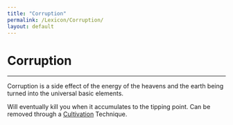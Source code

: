 ```yaml
---
title: "Corruption"
permalink: /Lexicon/Corruption/
layout: default
---
```

# Corruption
---
Corruption is a side effect of the energy of the heavens and the earth being turned into the universal basic elements.

Will eventually kill you when it accumulates to the tipping point. Can be removed through  a [Cultivation](_Lexicon/Cultivation.md) Technique.